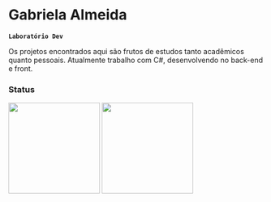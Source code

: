 # Gabriela Almeida

**`Laboratório Dev`**

Os projetos encontrados aqui são frutos de estudos tanto acadêmicos quanto pessoais. Atualmente trabalho com C#, desenvolvendo no back-end e front.

### Status
<div>
  <img height="180em" src="https://github-readme-stats.vercel.app/api?username=almeidagabriela&show_icons=true&theme=transparent&count_private=true"/>
  <img height="180em" src="https://github-readme-stats.vercel.app/api/top-langs/?username=almeidagabriela&layout=compact&langs_count=16&theme=transparent"/>
</div>
